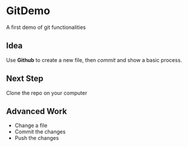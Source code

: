 # GitDemo
A first demo of git functionalities

## Idea
Use **Github** to create a new file, then *commit* and show a basic process.

## Next Step
Clone the repo on your computer

## Advanced Work
* Change a file
* Commit the changes
* Push the changes
